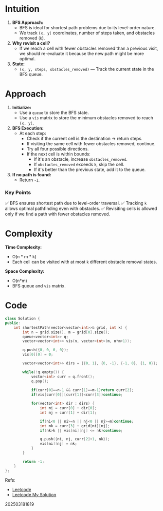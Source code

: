 # Intuition
1. **BFS Approach:**
   - BFS is ideal for shortest path problems due to its level-order nature. 
   - We track `(x, y)` coordinates, number of steps taken, and obstacles removed (`k`). 
2. **Why revisit a cell?**
   - If we reach a cell with fewer obstacles removed than a previous visit, we should re-evaluate it because the new path might be more optimal.
3. **State:**
   - `(x, y, steps, obstacles_removed)` — Track the current state in the BFS queue. 


# Approach
1. **Initialize:**
   - Use a `queue` to store the BFS state.
   - Use a `vis` matrix to store the minimum obstacles removed to reach `(x, y)`.
2. **BFS Execution:**
   - At each step:
     - Check if the current cell is the destination → return steps. 
     - If visiting the same cell with fewer obstacles removed, continue.
     - Try all four possible directions.
     - If the next cell is within bounds:
       - If it's an obstacle, increase `obstacles_removed`. 
       - If `obstacles_removed` exceeds `k`, skip the cell. 
       - If it's better than the previous state, add it to the queue.
3. **If no path is found:** 
   - Return `-1`.


### Key Points
✅ BFS ensures shortest path due to level-order traversal.
✅ Tracking `k` allows optimal pathfinding even with obstacles. 
✅ Revisiting cells is allowed only if we find a path with fewer obstacles removed. 


# Complexity
**Time Complexity:**
- O(n * m * k)
- Each cell can be visited with at most `k` different obstacle removal states.

**Space Complexity:**
- O(n*m)
- BFS queue and `vis` matrix.


# Code
```cpp []
class Solution {
public:
    int shortestPath(vector<vector<int>>& grid, int k) {
        int n = grid.size(), m = grid[0].size();
        queue<vector<int>> q;
        vector<vector<int>> vis(n, vector<int>(m, n*m+1));

        q.push({0, 0, 0, 0});
        vis[0][0] = 0;

        vector<vector<int>> dirs = {{0, 1}, {0, -1}, {-1, 0}, {1, 0}};

        while(!q.empty()) {
            vector<int> curr = q.front();
            q.pop(); 
            
            if(curr[0]==n-1 && curr[1]==m-1)return curr[2];
            if(vis[curr[0]][curr[1]]<curr[3])continue;

            for(vector<int> dir : dirs) {
                int ni = curr[0] + dir[0];
                int nj = curr[1] + dir[1];

                if(ni<0 || ni>=n || nj<0 || nj>=m)continue;
                int nk = curr[3] + grid[ni][nj];
                if(nk>k || vis[ni][nj] <= nk)continue;

                q.push({ni, nj, curr[2]+1, nk});
                vis[ni][nj] = nk;
            }
        }

        return -1;
    }
};
```

Refs: 
- [Leetcode](https://leetcode.com/problems/shortest-path-in-a-grid-with-obstacles-elimination/description)
- [Leetcode My Solution](https://leetcode.com/problems/shortest-path-in-a-grid-with-obstacles-elimination/solutions/6551363/intuitive-bfs-solution-with-k-state-by-s-4ryf)


202503181819
